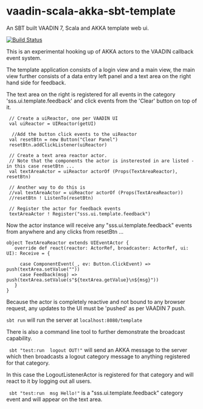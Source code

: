 # vaadin-scala-akka-sbt-template
An SBT built VAADIN 7, Scala and AKKA template web ui.

[![Build Status](https://travis-ci.org/mcsherrylabs/vaadin-scala-akka-sbt-template.svg?branch=master)](https://travis-ci.org/mcsherrylabs/vaadin-scala-akka-sbt-template)

This is an experimental hooking up of AKKA actors to the VAADIN callback event system.
  
The template application consists of a login view and a main view, the main view further consists of a data entry left 
panel and a text area on the right hand side for feedback.
 
The text area on the right is registered for all events in the category 'sss.ui.template.feedback' and click events from the 'Clear' button on top of it. 
 
```
 // Create a uiReactor, one per VAADIN UI
 val uiReactor = UIReactor(getUI)
 
  //Add the button click events to the uiReactor
 val resetBtn = new Button("Clear Panel")
 resetBtn.addClickListener(uiReactor)
 
 // Create a text area reactor actor.
 // Note that the components the actor is insterested in are listed - in this case resetBtn ...    
 val textAreaActor = uiReactor actorOf (Props(TextAreaReactor), resetBtn)
 
 // Another way to do this is
 //val textAreaActor = uiReactor actorOf (Props(TextAreaReactor))
 //resetBtn ! ListenTo(resetBtn)
 
 // Register the actor for feedback events
 textAreaActor ! Register("sss.ui.template.feedback")
```

Now the actor instance will receive any "sss.ui.template.feedback" events from anywhere and any clicks from resetBtn ...
   
```
object TextAreaReactor extends UIEventActor {
   override def react(reactor: ActorRef, broadcaster: ActorRef, ui: UI): Receive = {

     case ComponentEvent(_, ev: Button.ClickEvent) => push(textArea.setValue(""))
     case Feedback(msg) => push(textArea.setValue(s"${textArea.getValue}\n${msg}"))
   }
}
```
Because the actor is completely reactive and not bound to any browser request, any updates to the UI must be 'pushed' as per VAADIN 7 push.
 
``` sbt run ``` will run the server at ```localhost:8080/template```
  
There is also a command line tool to further demonstrate the broadcast capability.

``` sbt "test:run  logout OUT!"``` will send an AKKA message to the server which then broadcasts a logout category message to anything registered for that category.

In this case the LogoutListenerActor is registered for that category and will react to it by logging out all users.

``` sbt "test:run  msg Hello!"``` is a "sss.ui.template.feedback" category event and will appear on the text area.
 
